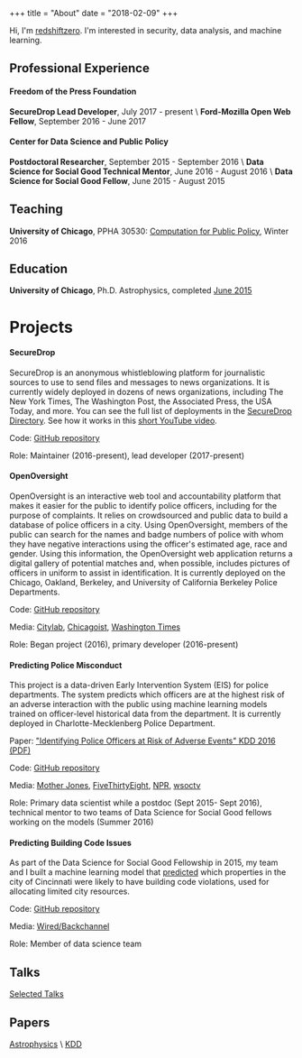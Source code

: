 +++
title = "About"
date = "2018-02-09"
+++

Hi, I'm [redshiftzero](https://twitter.com/redshiftzero). I'm interested in security, data analysis, and machine learning.

## Professional Experience

#### Freedom of the Press Foundation

**SecureDrop Lead Developer**, July 2017 - present \\
**Ford-Mozilla Open Web Fellow**, September 2016 - June 2017

#### Center for Data Science and Public Policy

**Postdoctoral Researcher**, September 2015 - September 2016 \\
**Data Science for Social Good Technical Mentor**, June 2016 - August 2016 \\
**Data Science for Social Good Fellow**, June 2015 - August 2015

## Teaching

**University of Chicago**, PPHA 30530: [Computation for Public Policy](https://computationforpolicy.github.io/), Winter 2016

## Education

**University of Chicago**, Ph.D. Astrophysics, completed [June 2015](http://kicp.uchicago.edu/news/archive_2015.html#_431)

# Projects

#### SecureDrop

SecureDrop is an anonymous whistleblowing platform for journalistic sources to use to send files and messages to news organizations. It is currently widely deployed in dozens of news organizations, including The New York Times, The Washington Post, the Associated Press, the USA Today, and more. You can see the full list of deployments in the [SecureDrop Directory](https://securedrop.org/directory). See how it works in this [short YouTube video](https://www.youtube.com/watch?v=LkgN244ggzs).

Code: [GitHub repository](https://github.com/freedomofpress/securedrop)

Role: Maintainer (2016-present), lead developer (2017-present)

#### OpenOversight

OpenOversight is an interactive web tool and accountability platform that makes it easier for the public to identify police officers, including for the purpose of complaints. It relies on crowdsourced and public data to build a database of police officers in a city.
Using OpenOversight, members of the public can search for the names and badge numbers of police with whom they have negative interactions using the officer's estimated age, race and gender. Using this information, the OpenOversight web application returns a digital gallery of potential matches and, when possible, includes pictures of officers in uniform to assist in identification. It is currently deployed on the Chicago, Oakland, Berkeley, and University of California Berkeley Police Departments.

Code: [GitHub repository](https://github.com/lucyparsons/OpenOversight/)

Media: [Citylab](https://www.citylab.com/equity/2016/10/crowdsourcing-police-accountability/504650/), [Chicagoist](http://chicagoist.com/2016/10/26/from_new_oversight_agencies_to.php), [Washington Times](https://www.washingtontimes.com/news/2016/oct/20/openoversight-helps-public-identify-chicago-police/)

Role: Began project (2016), primary developer (2016-present)

#### Predicting Police Misconduct

This project is a data-driven Early Intervention System (EIS) for police departments. The system predicts which officers are at the highest risk of an adverse interaction with the public using machine learning models trained on officer-level historical data from the department. It is currently deployed in Charlotte-Mecklenberg Police Department.

Paper: ["Identifying Police Officers at Risk of Adverse Events" KDD 2016 (PDF)](http://www.kdd.org/kdd2016/papers/files/adf0832-cartonAemb.pdf)

Code: [GitHub repository](https://github.com/dssg/police-eis)

Media: [Mother Jones](https://www.motherjones.com/politics/2016/07/data-prediction-police-misconduct-shootings/), [FiveThirtyEight](https://fivethirtyeight.com/features/we-now-have-algorithms-to-predict-police-misconduct/),
[NPR](https://www.npr.org/sections/alltechconsidered/2016/07/19/486499835/can-big-data-help-head-off-police-misconduct), [wsoctv](https://www.wsoctv.com/news/local/charlotte-mecklenburg-police-using-technology-to-analyze-officers/719415686)

Role: Primary data scientist while a postdoc (Sept 2015- Sept 2016), technical mentor to two teams of Data Science for Social Good fellows working on the models (Summer 2016)

#### Predicting Building Code Issues

As part of the Data Science for Social Good Fellowship in 2015, my team and I built  a machine learning model that [predicted](https://dssg.uchicago.edu/project/proactive-blight-reduction-and-neighborhood-revitalization/) which properties in the city of Cincinnati were likely to have building code violations, used for allocating limited city resources.

Code: [GitHub repository](https://github.com/dssg/cincinnati2015-public)

Media: [Wired/Backchannel](https://www.wired.com/2015/09/how-a-fiddler-and-an-astrophysicist-brought-predictive-analytics-to-cincinnati/)

Role: Member of data science team

## Talks

[Selected Talks](https://speakerdeck.com/redshiftzero)

## Papers

[Astrophysics](https://arxiv.org/find/all/1/all:+Helsby/0/1/0/all/0/1) \\
[KDD](http://www.kdd.org/kdd2016/subtopic/view/identifying-police-officers-at-risk-of-adverse-events)
